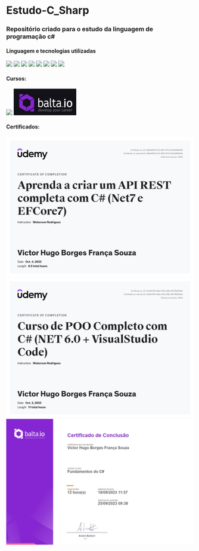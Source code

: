# Estudo-C_Sharp
<h3>Repositório criado para o estudo da linguagem de programação c#</h3>

<h4>Linguagem e tecnologias utilizadas</h4>
<div>
  <img src="https://img.shields.io/badge/.NET-5C2D91?style=for-the-badge&logo=.net&logoColor=white">
  <img src="https://img.shields.io/badge/c%23-%23239120.svg?style=for-the-badge&logo=c-sharp&logoColor=white">
  <img src="https://img.shields.io/badge/html5-%23E34F26.svg?style=for-the-badge&logo=html5&logoColor=white">
  <img src="https://img.shields.io/badge/css3-%231572B6.svg?style=for-the-badge&logo=css3&logoColor=white">  
  <img src="https://img.shields.io/badge/javascript-%23323330.svg?style=for-the-badge&logo=javascript&logoColor=%23F7DF1E">
  <img src="https://img.shields.io/badge/bootstrap-%238511FA.svg?style=for-the-badge&logo=bootstrap&logoColor=white">
  <img src="https://img.shields.io/badge/Microsoft%20SQL%20Server-CC2927?style=for-the-badge&logo=microsoft%20sql%20server&logoColor=white">
  <img src="https://img.shields.io/badge/postgres-%23316192.svg?style=for-the-badge&logo=postgresql&logoColor=white"> 
</div>

<h4>Cursos:</h4>
  <img src="https://img.shields.io/badge/Udemy-A435F0?style=for-the-badge&logo=Udemy&logoColor=white">
  <img src="https://github.com/victorhbfsouza/Estudo-C_Sharp/blob/main/baltaIO/Balta.jpeg">

<h4>Certificados:</h4>
<div>
    <img src="https://github.com/victorhbfsouza/Estudo-C_Sharp/blob/main/Certificados/Udemy%20API.jpg"> 
    <img src="https://github.com/victorhbfsouza/Estudo-C_Sharp/blob/main/Certificados/Udemy.jpg"> 
    <img src="https://github.com/victorhbfsouza/Estudo-C_Sharp/blob/main/Certificados/Certificado%20balta.jpeg"> 
</div>
